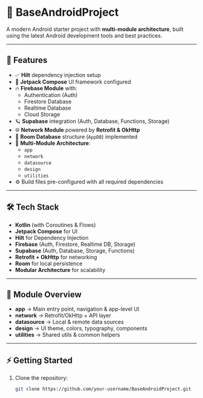 # 📱 BaseAndroidProject

A modern Android starter project with **multi-module architecture**, built using the latest Android development tools and best practices.

---

## 🚀 Features

- ✅ **Hilt** dependency injection setup
- 🎨 **Jetpack Compose** UI framework configured
- 🔥 **Firebase Module** with:
    - Authentication (Auth)
    - Firestore Database
    - Realtime Database
    - Cloud Storage
- 🪐 **Supabase** integration (Auth, Database, Functions, Storage)
- 🌐 **Network Module** powered by **Retrofit & OkHttp**
- 💾 **Room Database** structure (`AppDB`) implemented
- 🧩 **Multi-Module Architecture**:
    - `app`
    - `network`
    - `datasource`
    - `design`
    - `utilities`
- ⚙️ Build files pre-configured with all required dependencies

---

## 🛠 Tech Stack

- **Kotlin** (with Coroutines & Flows)
- **Jetpack Compose** for UI
- **Hilt** for Dependency Injection
- **Firebase** (Auth, Firestore, Realtime DB, Storage)
- **Supabase** (Auth, Database, Storage, Functions)
- **Retrofit + OkHttp** for networking
- **Room** for local persistence
- **Modular Architecture** for scalability

---

## 📂 Module Overview

- **app** → Main entry point, navigation & app-level UI
- **network** → Retrofit/OkHttp + API layer
- **datasource** → Local & remote data sources
- **design** → UI theme, colors, typography, components
- **utilities** → Shared utils & common helpers

---

## ⚡️ Getting Started

1. Clone the repository:
   ```bash
   git clone https://github.com/your-username/BaseAndroidProject.git